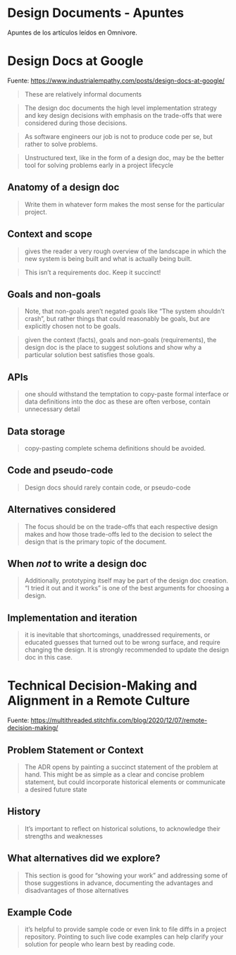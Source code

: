 # Design Documents - Apuntes
Apuntes de los artículos leídos en Omnivore.

# Design Docs at Google

Fuente: https://www.industrialempathy.com/posts/design-docs-at-google/


> These are relatively informal documents


> The design doc documents the high level implementation strategy and key design decisions with emphasis on the trade-offs that were considered during those decisions.


> As software engineers our job is not to produce code per se, but rather to solve problems.


> Unstructured text, like in the form of a design doc, may be the better tool for solving problems early in a project lifecycle


## Anatomy of a design doc
> Write them in whatever form makes the most sense for the particular project.
## **Context and scope**
> gives the reader a very rough overview of the landscape in which the new system is being built and what is actually being built.


> This isn’t a requirements doc. Keep it succinct!
## Goals and non-goals
> Note, that non-goals aren’t negated goals like “The system shouldn’t crash”, but rather things that could reasonably be goals, but are explicitly chosen not to be goals.


> given the context (facts), goals and non-goals (requirements), the design doc is the place to suggest solutions and show why a particular solution best satisfies those goals.
## APIs
> one should withstand the temptation to copy-paste formal interface or data definitions into the doc as these are often verbose, contain unnecessary detail
## Data storage
> copy-pasting complete schema definitions should be avoided.
## Code and pseudo-code
> Design docs should rarely contain code, or pseudo-code
## **Alternatives considered**
> The focus should be on the trade-offs that each respective design makes and how those trade-offs led to the decision to select the design that is the primary topic of the document.
## When *not* to write a design doc
> Additionally, prototyping itself may be part of the design doc creation. “I tried it out and it works” is one of the best arguments for choosing a design.
## **Implementation and iteration**
> it is inevitable that shortcomings, unaddressed requirements, or educated guesses that turned out to be wrong surface, and require changing the design. It is strongly recommended to update the design doc in this case.


# Technical Decision-Making and Alignment in a Remote Culture

Fuente: https://multithreaded.stitchfix.com/blog/2020/12/07/remote-decision-making/

## Problem Statement or Context
> The ADR opens by painting a succinct statement of the problem at hand. This might be as simple as a clear and concise problem statement, but could incorporate historical elements or communicate a desired future state
## History
> It’s important to reflect on historical solutions, to acknowledge their strengths and weaknesses
## What alternatives did we explore?
> This section is good for “showing your work” and addressing some of those suggestions in advance, documenting the advantages and disadvantages of those alternatives
## Example Code
> it’s helpful to provide sample code or even link to file diffs in a project repository. Pointing to such live code examples can help clarify your solution for people who learn best by reading code.

